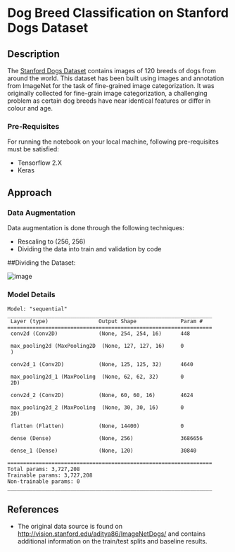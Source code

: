 # Dog Breed Classification on Stanford Dogs Dataset
## Description
The <a href= "http://vision.stanford.edu/aditya86/ImageNetDogs/">Stanford Dogs Dataset</a> contains images of 120 breeds of dogs from around the world. This dataset has been built using images and annotation from ImageNet for the task of fine-grained image categorization. It was originally collected for fine-grain image categorization, a challenging problem as certain dog breeds have near identical features or differ in colour and age.

### Pre-Requisites
For running the notebook on your local machine, following pre-requisites must be satisfied:
- Tensorflow 2.X
- Keras

## Approach
### Data Augmentation
Data augmentation is done through the following techniques:
- Rescaling to (256, 256)
- Dividing the data into train and validation by code

##Dividing the Dataset:

![image](https://user-images.githubusercontent.com/78736570/230719263-bc4ba370-e0f0-402f-928a-3660d5894273.png)


### Model Details
```
Model: "sequential"
_________________________________________________________________
 Layer (type)                Output Shape              Param #   
=================================================================
 conv2d (Conv2D)             (None, 254, 254, 16)      448       
                                                                 
 max_pooling2d (MaxPooling2D  (None, 127, 127, 16)     0         
 )                                                               
                                                                 
 conv2d_1 (Conv2D)           (None, 125, 125, 32)      4640      
                                                                 
 max_pooling2d_1 (MaxPooling  (None, 62, 62, 32)       0         
 2D)                                                             
                                                                 
 conv2d_2 (Conv2D)           (None, 60, 60, 16)        4624      
                                                                 
 max_pooling2d_2 (MaxPooling  (None, 30, 30, 16)       0         
 2D)                                                             
                                                                 
 flatten (Flatten)           (None, 14400)             0         
                                                                 
 dense (Dense)               (None, 256)               3686656   
                                                                 
 dense_1 (Dense)             (None, 120)               30840     
                                                                 
=================================================================
Total params: 3,727,208
Trainable params: 3,727,208
Non-trainable params: 0
_________________________________________________________________

```

## References
- The original data source is found on http://vision.stanford.edu/aditya86/ImageNetDogs/ and contains additional information on the train/test splits and baseline results.
